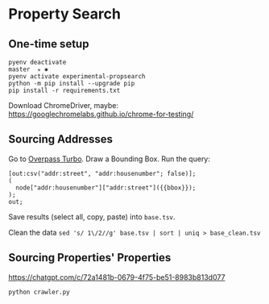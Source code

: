 # Property Search

## One-time setup
```shell
pyenv deactivate                                                                                                                                         master  ✭ ✱
pyenv activate experimental-propsearch
python -m pip install --upgrade pip
pip install -r requirements.txt
```

Download ChromeDriver, maybe: https://googlechromelabs.github.io/chrome-for-testing/

## Sourcing Addresses
Go to [Overpass Turbo](https://overpass-turbo.eu). Draw a Bounding Box. Run the query: 
```text
[out:csv("addr:street", "addr:housenumber"; false)];
(
  node["addr:housenumber"]["addr:street"]({{bbox}});
);
out;
```

Save results (select all, copy, paste) into `base.tsv`.

Clean the data 
`sed 's/ 1\/2//g' base.tsv | sort | uniq > base_clean.tsv`

## Sourcing Properties' Properties

https://chatgpt.com/c/72a1481b-0679-4f75-be51-8983b813d077

```shell
python crawler.py
```


